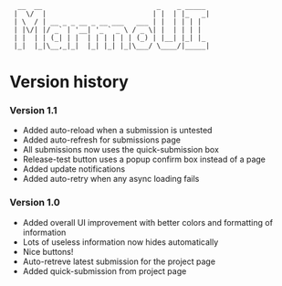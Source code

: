 ```
  __  __                            _    _ _____ 
 |  \/  |                          | |  | |_   _|
 | \  / | __ _ _ __ _ __ ___   ___ | |  | | | |  
 | |\/| |/ _` | '__| '_ ` _ \ / _ \| |  | | | |  
 | |  | | (_| | |  | | | | | | (_) | |__| |_| |_ 
 |_|  |_|\__,_|_|  |_| |_| |_|\___/ \____/|_____|

```
Version history
======

### Version 1.1
* Added auto-reload when a submission is untested
* Added auto-refresh for submissions page
* All submissions now uses the quick-submission box
* Release-test button uses a popup confirm box instead of a page
* Added update notifications
* Added auto-retry when any async loading fails

### Version 1.0
* Added overall UI improvement with better colors and formatting of information
* Lots of useless information now hides automatically
* Nice buttons!
* Auto-retreve latest submission for the project page
* Added quick-submission from project page